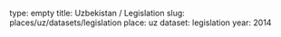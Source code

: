 type: empty
title: Uzbekistan / Legislation
slug: places/uz/datasets/legislation
place: uz
dataset: legislation
year: 2014
